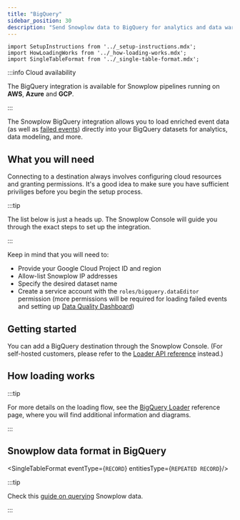```yaml
---
title: "BigQuery"
sidebar_position: 30
description: "Send Snowplow data to BigQuery for analytics and data warehousing"
---
```


```mdx-code-block
import SetupInstructions from '../_setup-instructions.mdx';
import HowLoadingWorks from '../_how-loading-works.mdx';
import SingleTableFormat from '../_single-table-format.mdx';
```

:::info Cloud availability

The BigQuery integration is available for Snowplow pipelines running on **AWS**, **Azure** and **GCP**.

:::

The Snowplow BigQuery integration allows you to load enriched event data (as well as [failed events](/docs/fundamentals/failed-events/index.md)) directly into your BigQuery datasets for analytics, data modeling, and more.

## What you will need

Connecting to a destination always involves configuring cloud resources and granting permissions. It's a good idea to make sure you have sufficient priviliges before you begin the setup process.

:::tip

The list below is just a heads up. The Snowplow Console will guide you through the exact steps to set up the integration.

:::

Keep in mind that you will need to:

* Provide your Google Cloud Project ID and region
* Allow-list Snowplow IP addresses
* Specify the desired dataset name
* Create a service account with the `roles/bigquery.dataEditor` permission (more permissions will be required for loading failed events and setting up [Data Quality Dashboard](/docs/data-product-studio/data-quality/failed-events/monitoring-failed-events/index.md#data-quality-dashboard))

## Getting started

You can add a BigQuery destination through the Snowplow Console. (For self-hosted customers, please refer to the [Loader API reference](/docs/api-reference/loaders-storage-targets/bigquery-loader/index.md) instead.)

<SetupInstructions destinationName="BigQuery" connectionType="BigQuery" />

## How loading works

<HowLoadingWorks/>

:::tip

For more details on the loading flow, see the [BigQuery Loader](/docs/api-reference/loaders-storage-targets/bigquery-loader/index.md) reference page, where you will find additional information and diagrams.

:::

## Snowplow data format in BigQuery

<SingleTableFormat eventType={<code>RECORD</code>} entitiesType={<code>REPEATED RECORD</code>}/>

:::tip

Check this [guide on querying](/docs/destinations/warehouses-lakes/querying-data/index.md?warehouse=bigquery) Snowplow data.

:::
